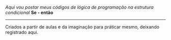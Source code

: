 *Aqui vou postar meus códigos de lógica de programação na estrutura condicional* **Se - então**
***
Criados a partir de aulas e da imaginação para práticar mesmo, deixando registrado aqui.
